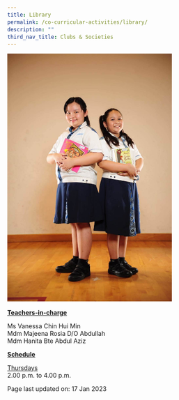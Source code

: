 ```yaml
---
title: Library
permalink: /co-curricular-activities/library/
description: ""
third_nav_title: Clubs & Societies
---
```


<img style="width: 75%;" src="/images/library.jpeg">
<p><u><strong>Teachers-in-charge</strong></u></p>
<p>Ms Vanessa Chin Hui Min<br />Mdm Majeena Rosia D/O Abdullah<br />Mdm Hanita Bte Abdul Aziz</p>
<p><u><strong>Schedule</strong></u></p>
<p><u>Thursdays</u><br />2.00 p.m. to 4.00 p.m.</p>

<p>Page last updated on: 17 Jan 2023</p>
